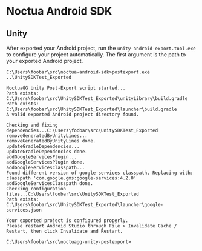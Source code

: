 # Noctua Android SDK


## Unity

After exported your Android project, run the `unity-android-export.tool.exe` to configure your project automatically. The first argument is the path to your exported Android project.

```
C:\Users\foobar\src\noctua-android-sdk>postexport.exe ..\UnitySDKTest_Exported

NoctuaGG Unity Post-Export script started...
Path exists: C:\Users\foobar\src\UnitySDKTest_Exported\unityLibrary\build.gradle
Path exists: C:\Users\foobar\src\UnitySDKTest_Exported\launcher\build.gradle
A valid exported Android project directory found.

Checking and fixing dependencies...C:\Users\foobar\src\UnitySDKTest_Exported
removeGeneratedByUnityLines...
removeGeneratedByUnityLines done.
updateGradleDependencies...
updateGradleDependencies done.
addGoogleServicesPlugin...
addGoogleServicesPlugin done.
addGoogleServicesClasspath...
Found different version of google-services classpath. Replacing with: classpath 'com.google.gms:google-services:4.2.0'
addGoogleServicesClasspath done.
Checking configuration files...C:\Users\foobar\src\UnitySDKTest_Exported
Path exists: C:\Users\foobar\src\UnitySDKTest_Exported\launcher\google-services.json

Your exported project is configured properly.
Please restart Android Studio through File > Invalidate Cache / Restart, then click Invalidate and Restart.

C:\Users\foobar\src\noctuagg-unity-postexport>

```
